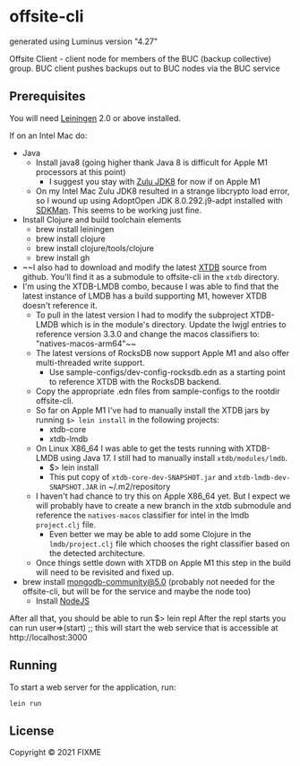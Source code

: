 # offsite-cli

generated using Luminus version "4.27"

Offsite Client - client node for members of the BUC (backup collective) group. BUC client pushes backups out to BUC nodes via the BUC service


## Prerequisites

You will need [Leiningen][1] 2.0 or above installed.

[1]: https://github.com/technomancy/leiningen

If on an Intel Mac do:
- Java
  - Install java8 (going higher thank Java 8 is difficult for Apple M1 processors at this point)
    - I suggest you stay with [Zulu JDK8](https://cdn.azul.com/zulu/bin/zulu8.58.0.13-ca-jdk8.0.312-macosx_aarch64.dmg) for now if on Apple M1
  - On my Intel Mac Zulu JDK8 resulted in a strange libcrypto load error, so I wound up using AdoptOpen JDK 8.0.292.j9-adpt installed with [SDKMan](https://sdkman.io/install). This seems to be working just fine.  
- Install Clojure and build toolchain elements 
  - brew install leiningen
  - brew install clojure
  - brew install clojure/tools/clojure
  - brew install gh
- ~~I also had to download and modify the latest [XTDB](https://github.com/xtdb/xtdb) source from github. You'll find it as a submodule to offsite-cli in the ```xtdb``` directory.
- I'm using the XTDB-LMDB combo, because I was able to find that the latest instance of LMDB has a build supporting M1, however XTDB doesn't reference it.
  - To pull in the latest version I had to modify the subproject XTDB-LMDB which is in the module's directory. Update the lwjgl entries to reference version 3.3.0 and change the macos classifiers to: "natives-macos-arm64"~~
  - The latest versions of RocksDB now support Apple M1 and also offer multi-threaded write support.
    - Use sample-configs/dev-config-rocksdb.edn as a starting point to reference XTDB with the RocksDB backend.
  - Copy the appropriate .edn files from sample-configs to the rootdir offsite-cli.
  - So far on Apple M1 I've had to manually install the XTDB jars by running ```$> lein install``` in the following projects: 
    - xtdb-core
    - xtdb-lmdb
  - On Linux X86_64 I was able to get the tests running with XTDB-LMDB using Java 17. I still had to manually install ```xtdb/modules/lmdb```.
    - $> lein install 
    - This put copy of ```xtdb-core-dev-SNAPSHOT.jar``` and ```xtdb-lmdb-dev-SNAPSHOT.JAR``` in ~/.m2/repository
  - I haven't had chance to try this on Apple X86_64 yet. But I expect we will probably have to create a new branch in the xtdb submodule and reference the  ```natives-macos``` classifier for intel in the lmdb ```project.clj``` file.
    - Even better we may be able to add some Clojure in the ```lmdb/project.clj``` file which chooses the right classifier based on the detected architecture. 
  - Once things settle down with XTDB on Apple M1 this step in the build will need to be revisited and fixed up.
- brew install mongodb-community@5.0 (probably not needed for the offsite-cli, but will be for the service and maybe the node too)
  - Install [NodeJS](https://nodejs.org/dist/v17.3.0/node-v17.3.0.pkg)

After all that, you should be able to run $> lein repl
After the repl starts you can run
user=>(start)       ;; this will start the web service that is accessible at http://localhost:3000


## Running

To start a web server for the application, run:

    lein run 

## License

Copyright © 2021 FIXME
